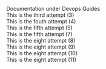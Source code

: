 Documentation under Devops Guides  
This is the third attempt (3)  
This is the fouth attempt (4)  
This is the fifth attempt (5)  
This is the fifth attempt (7)  
This is the eight attempt (8)  
This is the eight attempt (9)  
This is the eight attempt (10)  
This is the eight attempt (11)    


